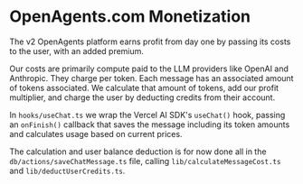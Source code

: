 # OpenAgents.com Monetization

The v2 OpenAgents platform earns profit from day one by passing its costs to the user, with an added premium.

Our costs are primarily compute paid to the LLM providers like OpenAI and Anthropic. They charge per token. Each message has an associated amount of tokens associated. We calculate that amount of tokens, add our profit multiplier, and charge the user by deducting credits from their account.

In `hooks/useChat.ts` we wrap the Vercel AI SDK's `useChat()` hook, passing an `onFinish()` callback that saves the message including its token amounts and calculates usage based on current prices.

The calculation and user balance deduction is for now done all in the `db/actions/saveChatMessage.ts` file, calling `lib/calculateMessageCost.ts` and `lib/deductUserCredits.ts`.
